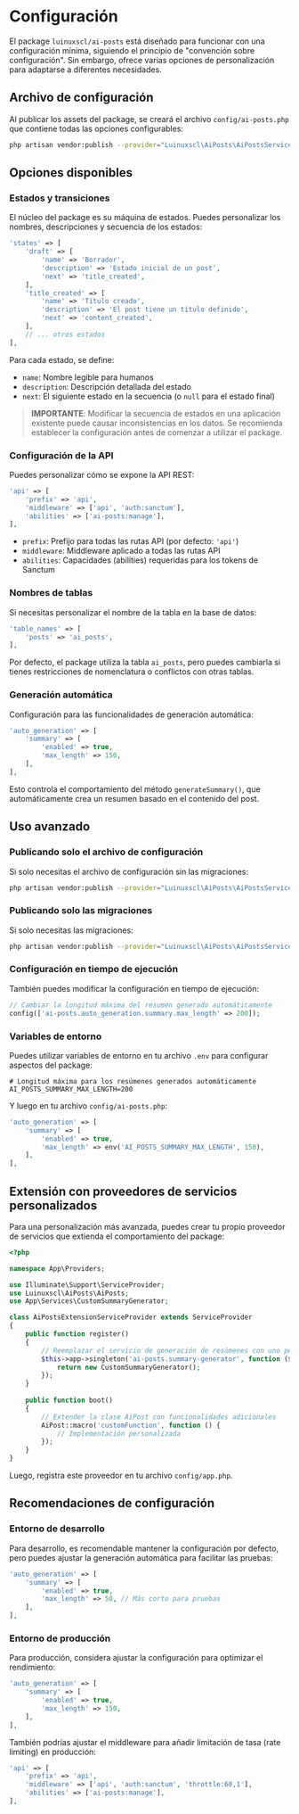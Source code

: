 # Configuración

El package `luinuxscl/ai-posts` está diseñado para funcionar con una configuración mínima, siguiendo el principio de "convención sobre configuración". Sin embargo, ofrece varias opciones de personalización para adaptarse a diferentes necesidades.

## Archivo de configuración

Al publicar los assets del package, se creará el archivo `config/ai-posts.php` que contiene todas las opciones configurables:

```bash
php artisan vendor:publish --provider="Luinuxscl\AiPosts\AiPostsServiceProvider"
```

## Opciones disponibles

### Estados y transiciones

El núcleo del package es su máquina de estados. Puedes personalizar los nombres, descripciones y secuencia de los estados:

```php
'states' => [
    'draft' => [
        'name' => 'Borrador',
        'description' => 'Estado inicial de un post',
        'next' => 'title_created',
    ],
    'title_created' => [
        'name' => 'Título creado',
        'description' => 'El post tiene un título definido',
        'next' => 'content_created',
    ],
    // ... otros estados
],
```

Para cada estado, se define:
- `name`: Nombre legible para humanos
- `description`: Descripción detallada del estado
- `next`: El siguiente estado en la secuencia (o `null` para el estado final)

> **IMPORTANTE**: Modificar la secuencia de estados en una aplicación existente puede causar inconsistencias en los datos. Se recomienda establecer la configuración antes de comenzar a utilizar el package.

### Configuración de la API

Puedes personalizar cómo se expone la API REST:

```php
'api' => [
    'prefix' => 'api',
    'middleware' => ['api', 'auth:sanctum'],
    'abilities' => ['ai-posts:manage'],
],
```

- `prefix`: Prefijo para todas las rutas API (por defecto: `'api'`)
- `middleware`: Middleware aplicado a todas las rutas API
- `abilities`: Capacidades (abilities) requeridas para los tokens de Sanctum

### Nombres de tablas

Si necesitas personalizar el nombre de la tabla en la base de datos:

```php
'table_names' => [
    'posts' => 'ai_posts',
],
```

Por defecto, el package utiliza la tabla `ai_posts`, pero puedes cambiarla si tienes restricciones de nomenclatura o conflictos con otras tablas.

### Generación automática

Configuración para las funcionalidades de generación automática:

```php
'auto_generation' => [
    'summary' => [
        'enabled' => true,
        'max_length' => 150,
    ],
],
```

Esto controla el comportamiento del método `generateSummary()`, que automáticamente crea un resumen basado en el contenido del post.

## Uso avanzado

### Publicando solo el archivo de configuración

Si solo necesitas el archivo de configuración sin las migraciones:

```bash
php artisan vendor:publish --provider="Luinuxscl\AiPosts\AiPostsServiceProvider" --tag=ai-posts-config
```

### Publicando solo las migraciones

Si solo necesitas las migraciones:

```bash
php artisan vendor:publish --provider="Luinuxscl\AiPosts\AiPostsServiceProvider" --tag=ai-posts-migrations
```

### Configuración en tiempo de ejecución

También puedes modificar la configuración en tiempo de ejecución:

```php
// Cambiar la longitud máxima del resumen generado automáticamente
config(['ai-posts.auto_generation.summary.max_length' => 200]);
```

### Variables de entorno

Puedes utilizar variables de entorno en tu archivo `.env` para configurar aspectos del package:

```dotenv
# Longitud máxima para los resúmenes generados automáticamente
AI_POSTS_SUMMARY_MAX_LENGTH=200
```

Y luego en tu archivo `config/ai-posts.php`:

```php
'auto_generation' => [
    'summary' => [
        'enabled' => true,
        'max_length' => env('AI_POSTS_SUMMARY_MAX_LENGTH', 150),
    ],
],
```

## Extensión con proveedores de servicios personalizados

Para una personalización más avanzada, puedes crear tu propio proveedor de servicios que extienda el comportamiento del package:

```php
<?php

namespace App\Providers;

use Illuminate\Support\ServiceProvider;
use Luinuxscl\AiPosts\AiPosts;
use App\Services\CustomSummaryGenerator;

class AiPostsExtensionServiceProvider extends ServiceProvider
{
    public function register()
    {
        // Reemplazar el servicio de generación de resúmenes con uno personalizado
        $this->app->singleton('ai-posts.summary-generator', function ($app) {
            return new CustomSummaryGenerator();
        });
    }
    
    public function boot()
    {
        // Extender la clase AiPost con funcionalidades adicionales
        AiPost::macro('customFunction', function () {
            // Implementación personalizada
        });
    }
}
```

Luego, registra este proveedor en tu archivo `config/app.php`.

## Recomendaciones de configuración

### Entorno de desarrollo

Para desarrollo, es recomendable mantener la configuración por defecto, pero puedes ajustar la generación automática para facilitar las pruebas:

```php
'auto_generation' => [
    'summary' => [
        'enabled' => true,
        'max_length' => 50, // Más corto para pruebas
    ],
],
```

### Entorno de producción

Para producción, considera ajustar la configuración para optimizar el rendimiento:

```php
'auto_generation' => [
    'summary' => [
        'enabled' => true,
        'max_length' => 150,
    ],
],
```

También podrías ajustar el middleware para añadir limitación de tasa (rate limiting) en producción:

```php
'api' => [
    'prefix' => 'api',
    'middleware' => ['api', 'auth:sanctum', 'throttle:60,1'],
    'abilities' => ['ai-posts:manage'],
],
```
